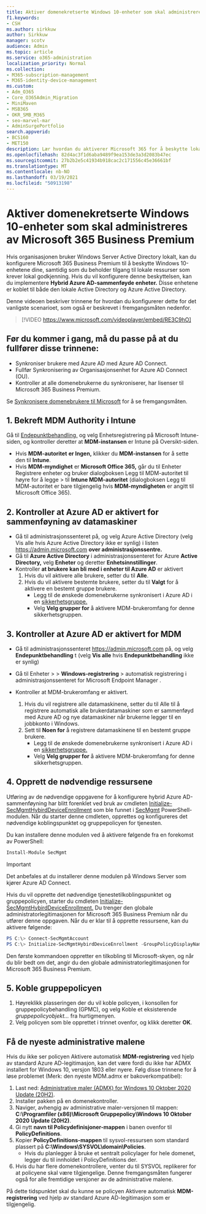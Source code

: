 ```yaml
---
title: Aktiver domenekretserte Windows 10-enheter som skal administreres av Microsoft 365 for bedrifter
f1.keywords:
- CSH
ms.author: sirkkuw
author: Sirkkuw
manager: scotv
audience: Admin
ms.topic: article
ms.service: o365-administration
localization_priority: Normal
ms.collection:
- M365-subscription-management
- M365-identity-device-management
ms.custom:
- Adm_O365
- Core_O365Admin_Migration
- MiniMaven
- MSB365
- OKR_SMB_M365
- seo-marvel-mar
- AdminSurgePortfolio
search.appverid:
- BCS160
- MET150
description: Lær hvordan du aktiverer Microsoft 365 for å beskytte lokale Active-Directory-sammenføyde Windows 10-enheter med bare noen få trinn.
ms.openlocfilehash: 82d4ac3f1d6aba9489f9ea153de3a3d2083b47ec
ms.sourcegitcommit: 27b2b2e5c41934b918cac2c171556c45e36661bf
ms.translationtype: MT
ms.contentlocale: nb-NO
ms.lasthandoff: 03/19/2021
ms.locfileid: "50913198"
---
```

# <a name="enable-domain-joined-windows-10-devices-to-be-managed-by-microsoft-365-business-premium"></a>Aktiver domenekretserte Windows 10-enheter som skal administreres av Microsoft 365 Business Premium

Hvis organisasjonen bruker Windows Server Active Directory lokalt, kan du konfigurere Microsoft 365 Business Premium til å beskytte Windows 10-enhetene dine, samtidig som du beholder tilgang til lokale ressurser som krever lokal godkjenning.
Hvis du vil konfigurere denne beskyttelsen, kan du implementere **Hybrid Azure AD-sammenføyde enheter.** Disse enhetene er koblet til både den lokale Active Directory og Azure Active Directory.

Denne videoen beskriver trinnene for hvordan du konfigurerer dette for det vanligste scenarioet, som også er beskrevet i fremgangsmåten nedenfor.

> [!VIDEO https://www.microsoft.com/videoplayer/embed/RE3C9hO]
  

## <a name="before-you-get-started-make-sure-you-complete-these-steps"></a>Før du kommer i gang, må du passe på at du fullfører disse trinnene:
- Synkroniser brukere med Azure AD med Azure AD Connect.
- Fullfør Synkronisering av Organisasjonsenhet for Azure AD Connect (OU).
- Kontroller at alle domenebrukerne du synkroniserer, har lisenser til Microsoft 365 Business Premium.

Se [Synkronisere domenebrukere til Microsoft](manage-domain-users.md) for å se fremgangsmåten.

## <a name="1-verify-mdm-authority-in-intune"></a>1. Bekreft MDM Authority i Intune

Gå til [Endepunktbehandling,](https://endpoint.microsoft.com/#blade/Microsoft_Intune_Enrollment/EnrollmentMenu/overview) og velg Enhetsregistrering på Microsoft Intune-siden, og kontroller deretter at  **MDM-instansen** er Intune på Oversikt-siden. 

- Hvis **MDM-autoritet** **er Ingen,** klikker du **MDM-instansen** for å sette den til **Intune**.
- Hvis **MDM-myndighet** er **Microsoft Office 365,** går du til Enheter Registrere enheter og bruker dialogboksen Legg til MDM-autoritet til høyre for å legge   >   til **Intune MDM-autoritet** (dialogboksen Legg til MDM-autoritet er bare tilgjengelig hvis  **MDM-myndigheten** er angitt til Microsoft Office 365). 

## <a name="2-verify-azure-ad-is-enabled-for-joining-computers"></a>2. Kontroller at Azure AD er aktivert for sammenføyning av datamaskiner

- Gå til administrasjonssenteret på, og velg Azure Active Directory (velg Vis alle hvis Azure Active Directory ikke er synlig) i listen <a href="https://go.microsoft.com/fwlink/p/?linkid=2024339" target="_blank">https://admin.microsoft.com</a> **over administrasjonssentre.**  
- Gå til **Azure Active Directory** i administrasjonssenteret for Azure **Active Directory,** velg **Enheter** og deretter **Enhetsinnstillinger**.
- Kontroller **at brukere kan bli med i enheter til Azure AD** er aktivert 
    1. Hvis du vil aktivere alle brukere, setter du til **Alle**.
    2. Hvis du vil aktivere bestemte brukere, setter du til **Valgt** for å aktivere en bestemt gruppe brukere.
        - Legg til de ønskede domenebrukerne synkronisert i Azure AD i en [sikkerhetsgruppe.](../admin/create-groups/create-groups.md)
        - Velg **Velg grupper for** å aktivere MDM-brukeromfang for denne sikkerhetsgruppen.

## <a name="3-verify-azure-ad-is-enabled-for-mdm"></a>3. Kontroller at Azure AD er aktivert for MDM

- Gå til administrasjonssenteret <a href="https://go.microsoft.com/fwlink/p/?linkid=2024339" target="_blank">https://admin.microsoft.com</a>  på, og velg **Endepunktbehandling** t (velg **Vis alle** hvis **Endepunktbehandling** ikke er synlig)
- Gå til Enheter    >    >  **Windows-registrering**  >  automatisk registrering i administrasjonssenteret for Microsoft Endpoint Manager .
- Kontroller at MDM-brukeromfang er aktivert.

    1. Hvis du vil registrere  alle datamaskinene, setter du til Alle til å registrere automatisk alle brukerdatamaskiner som er sammenføyd med Azure AD og nye datamaskiner når brukerne legger til en jobbkonto i Windows.
    2. Sett til **Noen for** å registrere datamaskinene til en bestemt gruppe brukere.
        -  Legg til de ønskede domenebrukerne synkronisert i Azure AD i en [sikkerhetsgruppe.](../admin/create-groups/create-groups.md)
        -  Velg **Velg grupper for** å aktivere MDM-brukeromfang for denne sikkerhetsgruppen.

## <a name="4-create-the-required-resources"></a>4. Opprett de nødvendige ressursene 

Utføring av de nødvendige oppgavene for å konfigurere hybrid Azure AD-sammenføyning har blitt forenklet ved bruk av cmdleten [Initialize-SecMgmtHybirdDeviceEnrollment](https://github.com/microsoft/secmgmt-open-powershell/blob/master/docs/help/Initialize-SecMgmtHybirdDeviceEnrollment.md) som ble funnet i [SecMgmt](https://www.powershellgallery.com/packages/SecMgmt) PowerShell-modulen. [](/azure/active-directory/devices/hybrid-azuread-join-managed-domains#configure-hybrid-azure-ad-join) Når du starter denne cmdleten, opprettes og konfigureres det nødvendige koblingspunktet og gruppepolicyen for tjenesten.

Du kan installere denne modulen ved å aktivere følgende fra en forekomst av PowerShell:

```powershell
Install-Module SecMgmt
```

> [!IMPORTANT]
> Det anbefales at du installerer denne modulen på Windows Server som kjører Azure AD Connect.

Hvis du vil opprette det nødvendige tjenestetilkoblingspunktet og gruppepolicyen, starter du cmdleten [Initialize-SecMgmtHybirdDeviceEnrollment.](https://github.com/microsoft/secmgmt-open-powershell/blob/master/docs/help/Initialize-SecMgmtHybirdDeviceEnrollment.md) Du trenger den globale administratorlegitimasjonen for Microsoft 365 Business Premium når du utfører denne oppgaven. Når du er klar til å opprette ressursene, kan du aktivere følgende:

```powershell
PS C:\> Connect-SecMgmtAccount
PS C:\> Initialize-SecMgmtHybirdDeviceEnrollment -GroupPolicyDisplayName 'Device Management'
```

Den første kommandoen oppretter en tilkobling til Microsoft-skyen, og når du blir bedt om det, angir du den globale administratorlegitimasjonen for Microsoft 365 Business Premium.

## <a name="5-link-the-group-policy"></a>5. Koble gruppepolicyen

1. Høyreklikk plasseringen der du vil koble policyen, i konsollen for gruppepolicybehandling (GPMC), og velg Koble et eksisterende *gruppepolicyobjekt...* fra hurtigmenyen.
2. Velg policyen som ble opprettet i trinnet ovenfor, og klikk deretter **OK**.

## <a name="get-the-latest-administrative-templates"></a>Få de nyeste administrative malene

Hvis du ikke ser policyen Aktivere automatisk **MDM-registrering** ved hjelp av standard Azure AD-legitimasjon, kan det være fordi du ikke har ADMX installert for Windows 10, versjon 1803 eller nyere. Følg disse trinnene for å løse problemet (Merk: den nyeste MDM.admx er bakoverkompatibel):

1.  Last ned: [Administrative maler (ADMX) for Windows 10 Oktober 2020 Update (20H2)](https://www.microsoft.com/download/102157).
2.  Installer pakken på en domenekontroller.
3.  Naviger, avhengig av administrative maler-versjonen til mappen: **C:\Programfiler (x86)\Microsoft Gruppepolicy\Windows 10 Oktober 2020 Update (20H2)**.
4.  Gi nytt **navn til Policydefinisjoner-mappen** i banen ovenfor til **PolicyDefinitions**.
5.  Kopier **PolicyDefinitions-mappen** til sysvol-ressursen som standard plassert på **C:\Windows\SYSVOL\domain\Policies**. 
    -   Hvis du planlegger å bruke et sentralt policylager for hele domenet, legger du til innholdet i PolicyDefinitions der.
6.  Hvis du har flere domenekontrollere, venter du til SYSVOL replikerer for at policyene skal være tilgjengelige. Denne fremgangsmåten fungerer også for alle fremtidige versjoner av de administrative malene.

På dette tidspunktet skal du kunne se policyen Aktivere automatisk **MDM-registrering** ved hjelp av standard Azure AD-legitimasjon som er tilgjengelig.